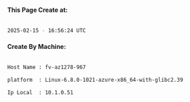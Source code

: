 
   
#### This Page Create at:

```bash

2025-02-15 - 16:56:24 UTC

```

#### Create By Machine:

```bash

Host Name : fv-az1278-967

platform  : Linux-6.8.0-1021-azure-x86_64-with-glibc2.39

Ip Local  : 10.1.0.51

```

